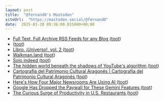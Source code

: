 ```yaml
---
layout: post
title:  "@fernand0's Mastodon"
siteUrl:  "https://mastodon.social/@fernand0"
date:  2025-03-20 09:36:00.015000+00:00
---
```

*  [Full Text, Full Archive RSS Feeds for any Blog ](https://www.dogesec.com/blog/full_text_rss_atom_blog_feeds) ([toot](https://mastodon.social/@fernand0/114194078761681207))
*  [ ](https://neopaquita.es/@fjromero) ([toot](https://mastodon.social/@fernand0/114193362558498273))
*  [Libro. ¡Universo!, vol. 2 ](https://fotografiasenmovimiento.wordpress.com/2025/03/19/libro-universo-vol-2) ([toot](https://mastodon.social/@fernand0/114192421994301796))
*  [Walkman.land ](https://walkman.land) ([toot](https://mastodon.social/@fernand0/114192358466893102))
*  [Solo indeed ](https://avecesunafoto.wordpress.com/2025/03/19/solo-indeed) ([toot](https://mastodon.social/@fernand0/114190496300335202))
*  [The hidden world beneath the shadows of YouTube's algorithm ](https://www.bbc.com/future/article/20250306-inside-youtubes-hidden-world-of-forgotten-video) ([toot](https://mastodon.social/@fernand0/114190489359512820))
*  [Cartografía del Patrimonio Cultural Aragonés \| Cartografía del Patrimonio Cultural Aragonés ](https://cartografiapatrimoniocultural.unizar.es) ([toot](https://mastodon.social/@fernand0/114190314298402619))
*  [Here's How Four Major Newsrooms Are Using AI ](https://lifehacker.com/tech/how-major-newsrooms-are-using-a) ([toot](https://mastodon.social/@fernand0/114189968658069265))
*  [Google Has Dropped the Paywall for These Gemini Features ](https://lifehacker.com/tech/google-has-dropped-the-paywall-for-these-gemini-feature) ([toot](https://mastodon.social/@fernand0/114189760001380605))
*  [The Curious Surge of Productivity in U.S. Restaurants ](https://www.nber.org/papers/w3355) ([toot](https://mastodon.social/@fernand0/114189047988830398))
